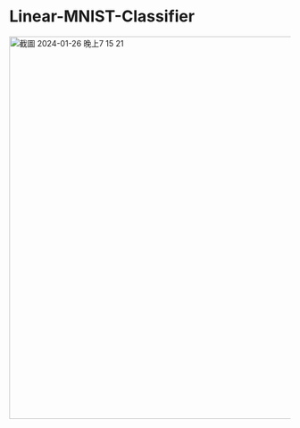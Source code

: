 # Linear-MNIST-Classifier

<img width="685" alt="截圖 2024-01-26 晚上7 15 21" src="https://github.com/Sylvia0306/Linear-MNIST-Classifier/assets/84958591/3b673ae8-1cd8-4995-84ee-f7c855fe50cb">
